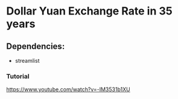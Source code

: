# Dollar Yuan Exchange Rate in 35 years

## Dependencies:
* streamlist

### Tutorial
https://www.youtube.com/watch?v=-IM3531b1XU
